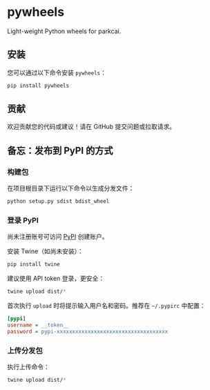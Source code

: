 # pywheels

Light-weight Python wheels for parkcai.

## 安装

您可以通过以下命令安装 `pywheels`：

```bash
pip install pywheels
```

## 贡献

欢迎贡献您的代码或建议！请在 GitHub 提交问题或拉取请求。

## 备忘：发布到 PyPI 的方式

### 构建包

在项目根目录下运行以下命令以生成分发文件：

```bash
python setup.py sdist bdist_wheel
```

### 登录 PyPI

尚未注册账号可访问 [PyPI](https://pypi.org/account/register/) 创建账户。

安装 Twine（如尚未安装）：

```bash
pip install twine
```

建议使用 API token 登录，更安全：

```bash
twine upload dist/*
```

首次执行 `upload` 时将提示输入用户名和密码。推荐在 `~/.pypirc` 中配置：

```ini
[pypi]
username = __token__
password = pypi-xxxxxxxxxxxxxxxxxxxxxxxxxxxxxxxxxxxx
```

### 上传分发包

执行上传命令：

```bash
twine upload dist/*
```
